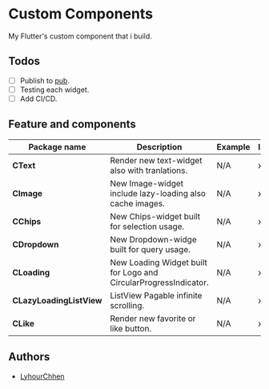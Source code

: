 # Custom Components
My Flutter's custom component that i build.

## Todos
- [ ] Publish to [pub](pub.dev).
- [ ] Testing each widget.
- [ ] Add CI/CD.

## Feature and components
 
|Package name| Description | Example|IsDone
|--|--|--|--|
| **CText**  | Render new text-widget also with tranlations. |N/A|x |
|**CImage**|New Image-widget include lazy-loading also cache images.|N/A|x
|**CChips**|New Chips-widget built for selection usage.|N/A|x
|**CDropdown**|New Dropdown-widge built for query usage.|N/A|x
|**CLoading**|New Loading Widget built for Logo and CircularProgressIndicator.|N/A|x
|**CLazyLoadingListView**|ListView Pagable infinite scrolling.|N/A|x
|**CLike**|Render new favorite or like button.|N/A|x



## Authors 
- [LyhourChhen](https://github.com/lyhourchhen)
